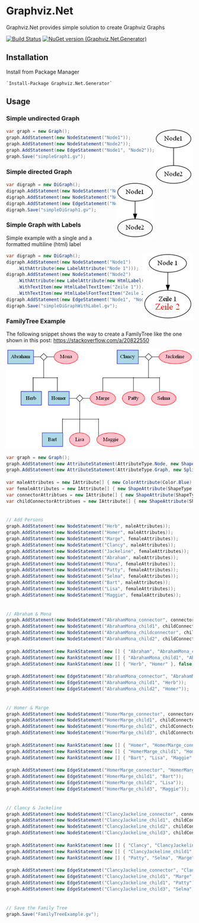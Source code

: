 # Graphviz.Net
Graphviz.Net provides simple solution to create Graphviz Graphs


[![Build Status](https://ahahn.visualstudio.com/Graphviz.Net/_apis/build/status/4ipalino.Graphviz.Net?branchName=master)](https://ahahn.visualstudio.com/Graphviz.Net/_build/latest?definitionId=1&branchName=master)
[![NuGet version (Graphviz.Net.Generator)](https://img.shields.io/nuget/v/Graphviz.Net.Generator.svg?style=flat-square)](https://www.nuget.org/packages/Graphviz.Net.Generator/)


## Installation 

Install from Package Manager

    `Install-Package Graphviz.Net.Generator`


## Usage

### Simple undirected Graph

<img style="float: right;" src="Graphviz.Net.Generator.Demo/images/simpleGraph1.png">

```csharp
var graph = new Graph();
graph.AddStatement(new NodeStatement("Node1"));
graph.AddStatement(new NodeStatement("Node2"));
graph.AddStatement(new EdgeStatement("Node1", "Node2"));
graph.Save("simpleGraph1.gv");
```

### Simple directed Graph


<img style="float: right;" src="Graphviz.Net.Generator.Demo/images/simpleDiGraph1.png">

```csharp
var digraph = new DiGraph();
digraph.AddStatement(new NodeStatement("Node1"));
digraph.AddStatement(new NodeStatement("Node2"));
digraph.AddStatement(new EdgeStatement("Node1", "Node2"));
digraph.Save("simpleDiGraph1.gv");
```


### Simple Graph with Labels

Simple example with a single and a formatted multiline (html) label 

<img style="float: right;" src="Graphviz.Net.Generator.Demo/images/simpleGraphWithLabels.png">

```csharp
var digraph = new DiGraph();
digraph.AddStatement(new NodeStatement("Node1")
    .WithAttribute(new LabelAttribute("Node 1")));
digraph.AddStatement(new NodeStatement("Node2")
    .WithAttribute(new LabelAttribute(new HtmlLabel(new HtmlLabelText()
    .WithTextItem(new HtmlLabelTextItem("Zeile 1")).WithTextItem(new HtmlLabelBrTextItem())
    .WithTextItem(new HtmlLabelFontTextItem("Zeile 2", Color.Red, 18))))));
digraph.AddStatement(new EdgeStatement("Node1", "Node2"));
digraph.Save("simpleDiGraphWithLabel.gv");
```


### FamilyTree Example

The following snippet shows the way to create a FamilyTree like the one shown in this post: https://stackoverflow.com/a/20822550


![FamilyTreeExampl.png](Graphviz.Net.Generator.Demo/images/FamilyTreeExample.png)

```csharp
var graph = new Graph();
graph.AddStatement(new AttributeStatement(AttributeType.Node, new ShapeAttribute(ShapeType.Box)));
graph.AddStatement(new AttributeStatement(AttributeType.Graph, new SplinesAttribute(SplinesType.Ortho)));

var maleAttributes = new IAttribute[] { new ColorAttribute(Color.Blue), new NodeStyleAttribute(NodeStyle.Filled), new FillColorAttribute(Color.LightBlue) };
var femaleAttributes = new IAttribute[] { new ShapeAttribute(ShapeType.Oval), new ColorAttribute(Color.Red), new NodeStyleAttribute(NodeStyle.Filled), new FillColorAttribute(Color.Pink) };
var connectorAttribtues = new IAttribute[] { new ShapeAttribute(ShapeType.Diamond), new HeightAttribute(0.25), new WidthAttribute(0.25), new LabelAttribute("") };
var childConnectorAttribtues = new IAttribute[] { new ShapeAttribute(ShapeType.Circle), new HeightAttribute(0.01), new WidthAttribute(0.01), new LabelAttribute("") };
     

// Add Persons
graph.AddStatement(new NodeStatement("Herb", maleAttributes));
graph.AddStatement(new NodeStatement("Homer", maleAttributes));
graph.AddStatement(new NodeStatement("Marge", femaleAttributes));
graph.AddStatement(new NodeStatement("Clancy", maleAttributes));
graph.AddStatement(new NodeStatement("Jackeline", femaleAttributes));
graph.AddStatement(new NodeStatement("Abraham", maleAttributes));
graph.AddStatement(new NodeStatement("Mona", femaleAttributes));
graph.AddStatement(new NodeStatement("Patty", femaleAttributes));
graph.AddStatement(new NodeStatement("Selma", femaleAttributes));
graph.AddStatement(new NodeStatement("Bart", maleAttributes));
graph.AddStatement(new NodeStatement("Lisa", femaleAttributes));
graph.AddStatement(new NodeStatement("Maggie", femaleAttributes));


// Abraham & Mona
graph.AddStatement(new NodeStatement("AbrahamMona_connector", connectorAttribtues));
graph.AddStatement(new NodeStatement("AbrahamMona_child1", childConnectorAttribtues));
graph.AddStatement(new NodeStatement("AbrahamMona_childconnector", childConnectorAttribtues));
graph.AddStatement(new NodeStatement("AbrahamMona_child2", childConnectorAttribtues));

graph.AddStatement(new RankStatement(new [] { "Abraham", "AbrahamMona_connector", "Mona" }, true));
graph.AddStatement(new RankStatement(new [] { "AbrahamMona_child1", "AbrahamMona_childconnector", "AbrahamMona_child2" }, true));
graph.AddStatement(new RankStatement(new [] { "Herb", "Homer" }, false));

graph.AddStatement(new EdgeStatement("AbrahamMona_connector", "AbrahamMona_childconnector"));
graph.AddStatement(new EdgeStatement("AbrahamMona_child1", "Herb"));
graph.AddStatement(new EdgeStatement("AbrahamMona_child2", "Homer"));


// Homer & Marge
graph.AddStatement(new NodeStatement("HomerMarge_connector", connectorAttribtues));
graph.AddStatement(new NodeStatement("HomerMarge_child1", childConnectorAttribtues));
graph.AddStatement(new NodeStatement("HomerMarge_child2", childConnectorAttribtues));
graph.AddStatement(new NodeStatement("HomerMarge_child3", childConnectorAttribtues));

graph.AddStatement(new RankStatement(new [] { "Homer", "HomerMarge_connector", "Marge" }, true));
graph.AddStatement(new RankStatement(new [] { "HomerMarge_child1", "HomerMarge_child2", "HomerMarge_child3"}, true));
graph.AddStatement(new RankStatement(new [] { "Bart", "Lisa", "Maggie" }, false));

graph.AddStatement(new EdgeStatement("HomerMarge_connector", "HomerMarge_child2"));
graph.AddStatement(new EdgeStatement("HomerMarge_child1", "Bart"));
graph.AddStatement(new EdgeStatement("HomerMarge_child2", "Lisa"));
graph.AddStatement(new EdgeStatement("HomerMarge_child3", "Maggie"));


// Clancy & Jackeline
graph.AddStatement(new NodeStatement("ClancyJackeline_connector", connectorAttribtues));
graph.AddStatement(new NodeStatement("ClancyJackeline_child1", childConnectorAttribtues));
graph.AddStatement(new NodeStatement("ClancyJackeline_child2", childConnectorAttribtues));
graph.AddStatement(new NodeStatement("ClancyJackeline_child3", childConnectorAttribtues));

graph.AddStatement(new RankStatement(new [] { "Clancy", "ClancyJackeline_connector", "Jackeline" }, true));
graph.AddStatement(new RankStatement(new [] { "ClancyJackeline_child1", "ClancyJackeline_child2", "ClancyJackeline_child3" }, true));
graph.AddStatement(new RankStatement(new [] { "Patty", "Selma", "Marge" }, false));

graph.AddStatement(new EdgeStatement("ClancyJackeline_connector", "ClancyJackeline_child2"));
graph.AddStatement(new EdgeStatement("ClancyJackeline_child1", "Marge"));
graph.AddStatement(new EdgeStatement("ClancyJackeline_child1", "Patty"));
graph.AddStatement(new EdgeStatement("ClancyJackeline_child3", "Selma"));


// Save the Family Tree
graph.Save("FamilyTreeExample.gv");
```
 


